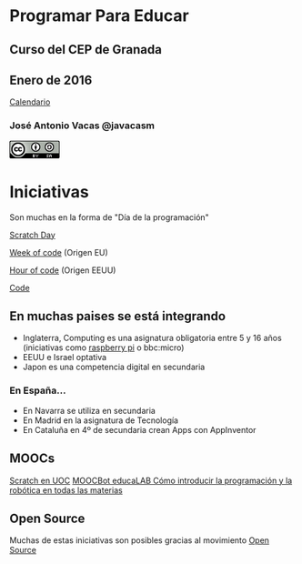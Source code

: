 # Programar Para Educar

## Curso del CEP de Granada

## Enero de 2016

[Calendario](./Indice.md)

### José Antonio Vacas @javacasm

![CCbySA](imagenes/CCbySQ_88x31.png)

# Iniciativas

Son muchas en la forma de "Día de la programación"

[Scratch Day](http://day.scratch.mit.edu/)

[Week of code](http://codeweek.eu) (Origen EU)

[Hour of code](http://hourofcode.com) (Origen EEUU)

[Code](code.org)

## En muchas paises se está integrando

* Inglaterra, Computing es una asignatura obligatoria entre 5 y 16 años (iniciativas como [raspberry pi](http://raspberrypi.org) o bbc:micro)
* EEUU e Israel optativa
* Japon  es una competencia digital en secundaria

### En España...

* En Navarra se utiliza en secundaria
* En Madrid en la asignatura de Tecnología
* En Cataluña en 4º de secundaria crean Apps con AppInventor


## MOOCs

[Scratch en UOC](https://mooc.scratch.uoc.edu)
[MOOCBot educaLAB Cómo introducir la programación y la robótica en todas las materias ](http://mooc.educalab.es/courses/INTEF/INTEF159/2015_ED1/info)

## Open Source

Muchas de estas iniciativas son posibles gracias al movimiento [Open Source](./OpenSource.md)
